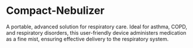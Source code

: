 # Compact-Nebulizer
A portable, advanced solution for respiratory care. Ideal for asthma, COPD, and respiratory disorders, this user-friendly device administers medication as a fine mist, ensuring effective delivery to the respiratory system.
